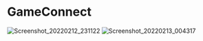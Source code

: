 # GameConnect
![Screenshot_20220212_231122](https://user-images.githubusercontent.com/56680878/153732465-97e29569-64f8-4209-b0f4-5342b9dad935.png)
![Screenshot_20220213_004317](https://user-images.githubusercontent.com/56680878/153732468-5a053fd5-8c08-4f72-b376-36ed6ed1580b.png)
